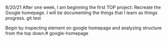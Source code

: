 8/20/21
After one week, I am beginning the first TOP project: Recreate the Google homepage.
I will be documenting the things that I learn as things progress.
git test

Begin by inspecting element on google homepage and analyzing structure from the top down.# google-homepage